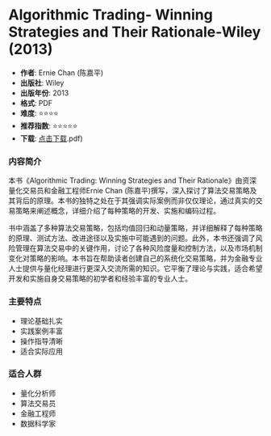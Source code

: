 # Algorithmic Trading- Winning Strategies and Their Rationale-Wiley (2013)

- **作者**: Ernie Chan (陈嘉平)
- **出版社**: Wiley
- **出版年份**: 2013
- **格式**: PDF
- **难度**: ⭐⭐⭐⭐
- **推荐指数**: ⭐⭐⭐⭐⭐
- **下载**: [点击下载](https://quant-wiki.com/pdf/Algorithmic%2520Trading_%2520Winning%2520Strategies%2520and%2520Their%2520Rationale-Wiley%2520%282013.pdf).pdf)

### 内容简介

本书《Algorithmic Trading: Winning Strategies and Their Rationale》由资深量化交易员和金融工程师Ernie Chan (陈嘉平)撰写，深入探讨了算法交易策略及其背后的原理。本书的独特之处在于其强调实际案例而非仅仅理论，通过真实的交易策略来阐述概念，详细介绍了每种策略的开发、实施和编码过程。

书中涵盖了多种算法交易策略，包括均值回归和动量策略，并详细解释了每种策略的原理、测试方法、改进途径以及实施中可能遇到的问题。此外，本书还强调了风险管理在算法交易中的关键作用，讨论了各种风险度量和控制方法，以及市场机制变化对策略的影响。本书旨在帮助读者创建自己的系统化交易策略，并为金融专业人士提供与量化经理进行更深入交流所需的知识。它平衡了理论与实践，适合希望开发和实施自身交易策略的初学者和经验丰富的专业人士。

### 主要特点

- 理论基础扎实
- 实践案例丰富
- 操作指导清晰
- 适合实际应用

### 适合人群

- 量化分析师
- 算法交易员
- 金融工程师
- 数据科学家
